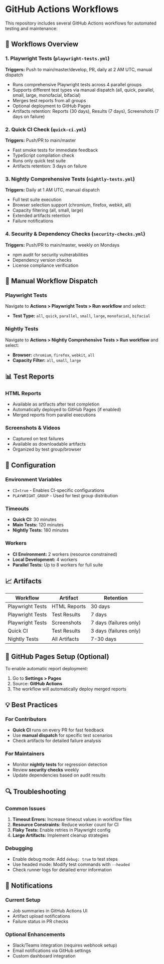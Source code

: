 # GitHub Actions Workflows

This repository includes several GitHub Actions workflows for automated testing and maintenance:

## 🔄 Workflows Overview

### 1. **Playwright Tests** (`playwright-tests.yml`)
**Triggers:** Push to main/master/develop, PR, daily at 2 AM UTC, manual dispatch
- Runs comprehensive Playwright tests across 4 parallel groups
- Supports different test types via manual dispatch (all, quick, parallel, small, large, monofacial, bifacial)
- Merges test reports from all groups
- Optional deployment to GitHub Pages
- Artifacts retention: Reports (30 days), Results (7 days), Screenshots (7 days on failure)

### 2. **Quick CI Check** (`quick-ci.yml`)
**Triggers:** Push/PR to main/master
- Fast smoke tests for immediate feedback
- TypeScript compilation check
- Runs only quick test suite
- Artifacts retention: 3 days on failure

### 3. **Nightly Comprehensive Tests** (`nightly-tests.yml`)
**Triggers:** Daily at 1 AM UTC, manual dispatch
- Full test suite execution
- Browser selection support (chromium, firefox, webkit, all)
- Capacity filtering (all, small, large)
- Extended artifacts retention
- Failure notifications

### 4. **Security & Dependency Checks** (`security-checks.yml`)
**Triggers:** Push/PR to main/master, weekly on Mondays
- npm audit for security vulnerabilities
- Dependency version checks
- License compliance verification

## 🚀 Manual Workflow Dispatch

### Playwright Tests
Navigate to **Actions > Playwright Tests > Run workflow** and select:
- **Test Type:** `all`, `quick`, `parallel`, `small`, `large`, `monofacial`, `bifacial`

### Nightly Tests
Navigate to **Actions > Nightly Comprehensive Tests > Run workflow** and select:
- **Browser:** `chromium`, `firefox`, `webkit`, `all`
- **Capacity Filter:** `all`, `small`, `large`

## 📊 Test Reports

### HTML Reports
- Available as artifacts after test completion
- Automatically deployed to GitHub Pages (if enabled)
- Merged reports from parallel executions

### Screenshots & Videos
- Captured on test failures
- Available as downloadable artifacts
- Organized by test group/browser

## 🔧 Configuration

### Environment Variables
- `CI=true` - Enables CI-specific configurations
- `PLAYWRIGHT_GROUP` - Used for test group distribution

### Timeouts
- **Quick CI:** 30 minutes
- **Main Tests:** 120 minutes  
- **Nightly Tests:** 180 minutes

### Workers
- **CI Environment:** 2 workers (resource constrained)
- **Local Development:** 4 workers
- **Parallel Tests:** Up to 8 workers for full suite

## 📈 Artifacts

| Workflow | Artifact | Retention |
|----------|----------|-----------|
| Playwright Tests | HTML Reports | 30 days |
| Playwright Tests | Test Results | 7 days |
| Playwright Tests | Screenshots | 7 days (failures only) |
| Quick CI | Test Results | 3 days (failures only) |
| Nightly Tests | All Artifacts | 7-30 days |

## 🔐 GitHub Pages Setup (Optional)

To enable automatic report deployment:

1. Go to **Settings > Pages**
2. Source: **GitHub Actions**
3. The workflow will automatically deploy merged reports

## 💡 Best Practices

### For Contributors
- **Quick CI** runs on every PR for fast feedback
- Use **manual dispatch** for specific test scenarios
- Check artifacts for detailed failure analysis

### For Maintainers
- Monitor **nightly tests** for regression detection
- Review **security checks** weekly
- Update dependencies based on audit results

## 🔍 Troubleshooting

### Common Issues
1. **Timeout Errors:** Increase timeout values in workflow files
2. **Resource Constraints:** Reduce worker count for CI
3. **Flaky Tests:** Enable retries in Playwright config
4. **Large Artifacts:** Implement cleanup strategies

### Debugging
- Enable debug mode: Add `debug: true` to test steps
- Use headed mode: Modify test commands with `--headed`
- Check runner logs for detailed error information

## 📱 Notifications

### Current Setup
- Job summaries in GitHub Actions UI
- Artifact upload notifications
- Failure status in PR checks

### Optional Enhancements
- Slack/Teams integration (requires webhook setup)
- Email notifications via GitHub settings
- Custom dashboard integration
